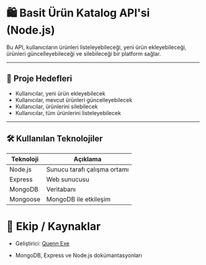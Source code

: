 
# 🛍️ Basit Ürün Katalog API'si (Node.js)

Bu API, kullanıcıların ürünleri listeleyebileceği, yeni ürün ekleyebileceği, ürünleri güncelleyebileceği ve silebileceği bir platform sağlar.

---

## 🎯 Proje Hedefleri

- Kullanıcılar, yeni ürün ekleyebilecek
- Kullanıcılar, mevcut ürünleri güncelleyebilecek
- Kullanıcılar, ürünlerini silebilecek
- Kullanıcılar, tüm ürünlerini listeleyebilecek

---

## 🛠️ Kullanılan Teknolojiler

| Teknoloji   | Açıklama                        |
|-------------|---------------------------------|
| Node.js     | Sunucu tarafı çalışma ortamı    |
| Express     | Web sunucusu                     |
| MongoDB     | Veritabanı                       |
| Mongoose    | MongoDB ile etkileşim            |

# 👥 Ekip / Kaynaklar
-  Geliştirici: [ Quenn Exe ](https://github.com/QuennExe)

-  MongoDB, Express ve Node.js dokümantasyonları